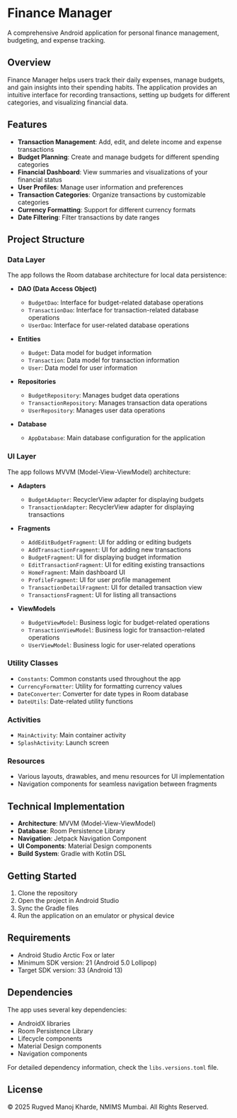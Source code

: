 # Finance Manager

A comprehensive Android application for personal finance management, budgeting, and expense tracking.

## Overview

Finance Manager helps users track their daily expenses, manage budgets, and gain insights into their spending habits. The application provides an intuitive interface for recording transactions, setting up budgets for different categories, and visualizing financial data.

## Features

- **Transaction Management**: Add, edit, and delete income and expense transactions
- **Budget Planning**: Create and manage budgets for different spending categories
- **Financial Dashboard**: View summaries and visualizations of your financial status
- **User Profiles**: Manage user information and preferences
- **Transaction Categories**: Organize transactions by customizable categories
- **Currency Formatting**: Support for different currency formats
- **Date Filtering**: Filter transactions by date ranges

## Project Structure

### Data Layer

The app follows the Room database architecture for local data persistence:

- **DAO (Data Access Object)**
  - `BudgetDao`: Interface for budget-related database operations
  - `TransactionDao`: Interface for transaction-related database operations
  - `UserDao`: Interface for user-related database operations

- **Entities**
  - `Budget`: Data model for budget information
  - `Transaction`: Data model for transaction information
  - `User`: Data model for user information

- **Repositories**
  - `BudgetRepository`: Manages budget data operations
  - `TransactionRepository`: Manages transaction data operations
  - `UserRepository`: Manages user data operations

- **Database**
  - `AppDatabase`: Main database configuration for the application

### UI Layer

The app follows MVVM (Model-View-ViewModel) architecture:

- **Adapters**
  - `BudgetAdapter`: RecyclerView adapter for displaying budgets
  - `TransactionAdapter`: RecyclerView adapter for displaying transactions

- **Fragments**
  - `AddEditBudgetFragment`: UI for adding or editing budgets
  - `AddTransactionFragment`: UI for adding new transactions
  - `BudgetFragment`: UI for displaying budget information
  - `EditTransactionFragment`: UI for editing existing transactions
  - `HomeFragment`: Main dashboard UI
  - `ProfileFragment`: UI for user profile management
  - `TransactionDetailFragment`: UI for detailed transaction view
  - `TransactionsFragment`: UI for listing all transactions

- **ViewModels**
  - `BudgetViewModel`: Business logic for budget-related operations
  - `TransactionViewModel`: Business logic for transaction-related operations
  - `UserViewModel`: Business logic for user-related operations

### Utility Classes

- `Constants`: Common constants used throughout the app
- `CurrencyFormatter`: Utility for formatting currency values
- `DateConverter`: Converter for date types in Room database
- `DateUtils`: Date-related utility functions

### Activities

- `MainActivity`: Main container activity
- `SplashActivity`: Launch screen

### Resources

- Various layouts, drawables, and menu resources for UI implementation
- Navigation components for seamless navigation between fragments

## Technical Implementation

- **Architecture**: MVVM (Model-View-ViewModel)
- **Database**: Room Persistence Library
- **Navigation**: Jetpack Navigation Component
- **UI Components**: Material Design components
- **Build System**: Gradle with Kotlin DSL

## Getting Started

1. Clone the repository
2. Open the project in Android Studio
3. Sync the Gradle files
4. Run the application on an emulator or physical device

## Requirements

- Android Studio Arctic Fox or later
- Minimum SDK version: 21 (Android 5.0 Lollipop)
- Target SDK version: 33 (Android 13)

## Dependencies

The app uses several key dependencies:

- AndroidX libraries
- Room Persistence Library
- Lifecycle components
- Material Design components
- Navigation components

For detailed dependency information, check the `libs.versions.toml` file.

## License
© 2025 Rugved Manoj Kharde, NMIMS Mumbai. All Rights Reserved.
